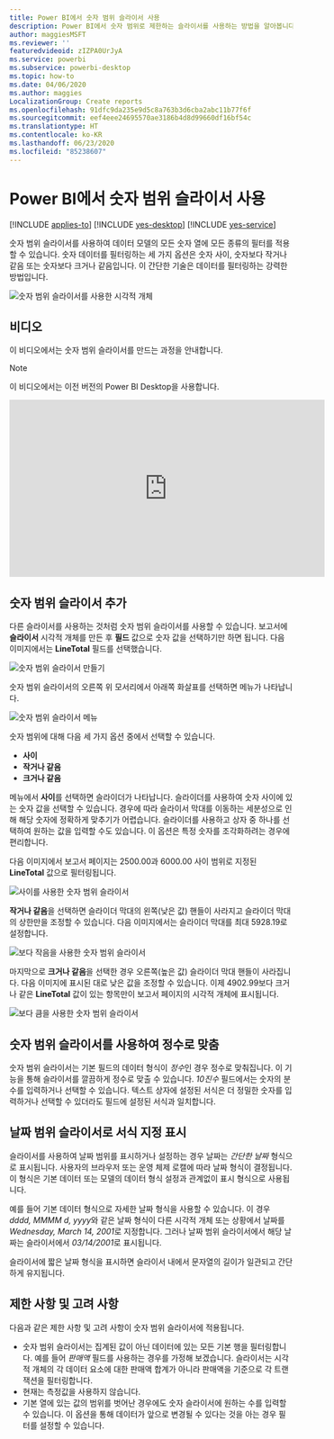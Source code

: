 ```yaml
---
title: Power BI에서 숫자 범위 슬라이서 사용
description: Power BI에서 숫자 범위로 제한하는 슬라이서를 사용하는 방법을 알아봅니다.
author: maggiesMSFT
ms.reviewer: ''
featuredvideoid: zIZPA0UrJyA
ms.service: powerbi
ms.subservice: powerbi-desktop
ms.topic: how-to
ms.date: 04/06/2020
ms.author: maggies
LocalizationGroup: Create reports
ms.openlocfilehash: 91dfc9da235e9d5c8a763b3d6cba2abc11b77f6f
ms.sourcegitcommit: eef4eee24695570ae3186b4d8d99660df16bf54c
ms.translationtype: HT
ms.contentlocale: ko-KR
ms.lasthandoff: 06/23/2020
ms.locfileid: "85238607"
---
```

# <a name="use-the-numeric-range-slicer-in-power-bi"></a>Power BI에서 숫자 범위 슬라이서 사용

[!INCLUDE [applies-to](../includes/applies-to.md)] [!INCLUDE [yes-desktop](../includes/yes-desktop.md)] [!INCLUDE [yes-service](../includes/yes-service.md)]

숫자 범위 슬라이서를 사용하여 데이터 모델의 모든 숫자 열에 모든 종류의 필터를 적용할 수 있습니다. 숫자 데이터를 필터링하는 세 가지 옵션은 숫자 사이, 숫자보다 작거나 같음 또는 숫자보다 크거나 같음입니다. 이 간단한 기술은 데이터를 필터링하는 강력한 방법입니다.

![숫자 범위 슬라이서를 사용한 시각적 개체](media/desktop-slicer-numeric-range/desktop-slicer-numeric-range-0.png)

## <a name="video"></a>비디오

이 비디오에서는 숫자 범위 슬라이서를 만드는 과정을 안내합니다.

> [!NOTE]
> 이 비디오에서는 이전 버전의 Power BI Desktop을 사용합니다.

<iframe width="560" height="315" src="https://www.youtube.com/embed/zIZPA0UrJyA" frameborder="0" allowfullscreen></iframe> 


## <a name="add-a-numeric-range-slicer"></a>숫자 범위 슬라이서 추가

다른 슬라이서를 사용하는 것처럼 숫자 범위 슬라이서를 사용할 수 있습니다. 보고서에 **슬라이서** 시각적 개체를 만든 후 **필드** 값으로 숫자 값을 선택하기만 하면 됩니다. 다음 이미지에서는 **LineTotal** 필드를 선택했습니다.

![숫자 범위 슬라이서 만들기](media/desktop-slicer-numeric-range/desktop-slicer-numeric-range-1-create.png)

숫자 범위 슬라이서의 오른쪽 위 모서리에서 아래쪽 화살표를 선택하면 메뉴가 나타납니다.

![숫자 범위 슬라이서 메뉴](media/desktop-slicer-numeric-range/desktop-slicer-numeric-range-2-between.png)

숫자 범위에 대해 다음 세 가지 옵션 중에서 선택할 수 있습니다.

* **사이**
* **작거나 같음**
* **크거나 같음**

메뉴에서 **사이**를 선택하면 슬라이더가 나타납니다. 슬라이더를 사용하여 숫자 사이에 있는 숫자 값을 선택할 수 있습니다. 경우에 따라 슬라이서 막대를 이동하는 세분성으로 인해 해당 숫자에 정확하게 맞추기가 어렵습니다. 슬라이더를 사용하고 상자 중 하나를 선택하여 원하는 값을 입력할 수도 있습니다. 이 옵션은 특정 숫자를 조각화하려는 경우에 편리합니다.

다음 이미지에서 보고서 페이지는 2500.00과 6000.00 사이 범위로 지정된 **LineTotal** 값으로 필터링됩니다.

![사이를 사용한 숫자 범위 슬라이서](media/desktop-slicer-numeric-range/desktop-slicer-numeric-range-3-between-range.png)

**작거나 같음**을 선택하면 슬라이더 막대의 왼쪽(낮은 값) 핸들이 사라지고 슬라이더 막대의 상한만을 조정할 수 있습니다. 다음 이미지에서는 슬라이더 막대를 최대 5928.19로 설정합니다.

![보다 작음을 사용한 숫자 범위 슬라이서](media/desktop-slicer-numeric-range/desktop-slicer-numeric-range-4-less-than.png)

마지막으로 **크거나 같음**을 선택한 경우 오른쪽(높은 값) 슬라이더 막대 핸들이 사라집니다. 다음 이미지에 표시된 대로 낮은 값을 조정할 수 있습니다. 이제 4902.99보다 크거나 같은 **LineTotal** 값이 있는 항목만이 보고서 페이지의 시각적 개체에 표시됩니다.

![보다 큼을 사용한 숫자 범위 슬라이서](media/desktop-slicer-numeric-range/desktop-slicer-numeric-range-5-greater-than.png)

## <a name="snap-to-whole-numbers-with-the-numeric-range-slicer"></a>숫자 범위 슬라이서를 사용하여 정수로 맞춤

숫자 범위 슬라이서는 기본 필드의 데이터 형식이 *정수*인 경우 정수로 맞춰집니다. 이 기능을 통해 슬라이서를 깔끔하게 정수로 맞출 수 있습니다. *10진수* 필드에서는 숫자의 분수를 입력하거나 선택할 수 있습니다. 텍스트 상자에 설정된 서식은 더 정밀한 숫자를 입력하거나 선택할 수 있더라도 필드에 설정된 서식과 일치합니다.

## <a name="display-formatting-with-the-date-range-slicer"></a>날짜 범위 슬라이서로 서식 지정 표시

슬라이서를 사용하여 날짜 범위를 표시하거나 설정하는 경우 날짜는 *간단한 날짜* 형식으로 표시됩니다. 사용자의 브라우저 또는 운영 체제 로캘에 따라 날짜 형식이 결정됩니다. 이 형식은 기본 데이터 또는 모델의 데이터 형식 설정과 관계없이 표시 형식으로 사용됩니다.

예를 들어 기본 데이터 형식으로 자세한 날짜 형식을 사용할 수 있습니다. 이 경우 *dddd, MMMM d, yyyy*와 같은 날짜 형식이 다른 시각적 개체 또는 상황에서 날짜를 *Wednesday, March 14, 2001*로 지정합니다. 그러나 날짜 범위 슬라이서에서 해당 날짜는 슬라이서에서 *03/14/2001*로 표시됩니다.

슬라이서에 짧은 날짜 형식을 표시하면 슬라이서 내에서 문자열의 길이가 일관되고 간단하게 유지됩니다.

## <a name="limitations-and-considerations"></a>제한 사항 및 고려 사항

다음과 같은 제한 사항 및 고려 사항이 숫자 범위 슬라이서에 적용됩니다.

* 숫자 범위 슬라이서는 집계된 값이 아닌 데이터에 있는 모든 기본 행을 필터링합니다. 예를 들어 *판매액* 필드를 사용하는 경우를 가정해 보겠습니다. 슬라이서는 시각적 개체의 각 데이터 요소에 대한 판매액 합계가 아니라 판매액을 기준으로 각 트랜잭션을 필터링합니다.
* 현재는 측정값을 사용하지 않습니다.
* 기본 열에 있는 값의 범위를 벗어난 경우에도 숫자 슬라이서에 원하는 수를 입력할 수 있습니다. 이 옵션을 통해 데이터가 앞으로 변경될 수 있다는 것을 아는 경우 필터를 설정할 수 있습니다.
